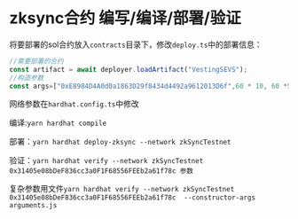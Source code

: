 # zksync合约 编写/编译/部署/验证
将要部署的sol合约放入`contracts`目录下，修改`deploy.ts`中的部署信息：
```js
//需要部署的合约
const artifact = await deployer.loadArtifact("VestingSEVS");
//构造参数
const args=["0xE8984D4A0d0a1863D29f8434d4492a9612013D6f",60 * 10, 60 *5]
```

网络参数在`hardhat.config.ts`中修改

编译:`yarn hardhat compile`

部署：`yarn hardhat deploy-zksync --network zkSyncTestnet`

验证：`yarn hardhat verify --network zkSyncTestnet 0x31405e08bDeF836cc3a0F1F68556FEEb2a61f78c 参数`

复杂参数用文件`yarn hardhat verify --network zkSyncTestnet 0x31405e08bDeF836cc3a0F1F68556FEEb2a61f78c  --constructor-args arguments.js`
